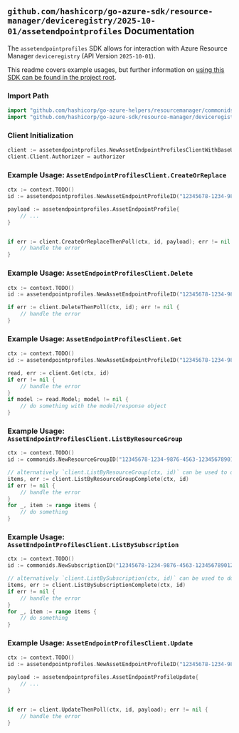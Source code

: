
## `github.com/hashicorp/go-azure-sdk/resource-manager/deviceregistry/2025-10-01/assetendpointprofiles` Documentation

The `assetendpointprofiles` SDK allows for interaction with Azure Resource Manager `deviceregistry` (API Version `2025-10-01`).

This readme covers example usages, but further information on [using this SDK can be found in the project root](https://github.com/hashicorp/go-azure-sdk/tree/main/docs).

### Import Path

```go
import "github.com/hashicorp/go-azure-helpers/resourcemanager/commonids"
import "github.com/hashicorp/go-azure-sdk/resource-manager/deviceregistry/2025-10-01/assetendpointprofiles"
```


### Client Initialization

```go
client := assetendpointprofiles.NewAssetEndpointProfilesClientWithBaseURI("https://management.azure.com")
client.Client.Authorizer = authorizer
```


### Example Usage: `AssetEndpointProfilesClient.CreateOrReplace`

```go
ctx := context.TODO()
id := assetendpointprofiles.NewAssetEndpointProfileID("12345678-1234-9876-4563-123456789012", "example-resource-group", "assetEndpointProfileName")

payload := assetendpointprofiles.AssetEndpointProfile{
	// ...
}


if err := client.CreateOrReplaceThenPoll(ctx, id, payload); err != nil {
	// handle the error
}
```


### Example Usage: `AssetEndpointProfilesClient.Delete`

```go
ctx := context.TODO()
id := assetendpointprofiles.NewAssetEndpointProfileID("12345678-1234-9876-4563-123456789012", "example-resource-group", "assetEndpointProfileName")

if err := client.DeleteThenPoll(ctx, id); err != nil {
	// handle the error
}
```


### Example Usage: `AssetEndpointProfilesClient.Get`

```go
ctx := context.TODO()
id := assetendpointprofiles.NewAssetEndpointProfileID("12345678-1234-9876-4563-123456789012", "example-resource-group", "assetEndpointProfileName")

read, err := client.Get(ctx, id)
if err != nil {
	// handle the error
}
if model := read.Model; model != nil {
	// do something with the model/response object
}
```


### Example Usage: `AssetEndpointProfilesClient.ListByResourceGroup`

```go
ctx := context.TODO()
id := commonids.NewResourceGroupID("12345678-1234-9876-4563-123456789012", "example-resource-group")

// alternatively `client.ListByResourceGroup(ctx, id)` can be used to do batched pagination
items, err := client.ListByResourceGroupComplete(ctx, id)
if err != nil {
	// handle the error
}
for _, item := range items {
	// do something
}
```


### Example Usage: `AssetEndpointProfilesClient.ListBySubscription`

```go
ctx := context.TODO()
id := commonids.NewSubscriptionID("12345678-1234-9876-4563-123456789012")

// alternatively `client.ListBySubscription(ctx, id)` can be used to do batched pagination
items, err := client.ListBySubscriptionComplete(ctx, id)
if err != nil {
	// handle the error
}
for _, item := range items {
	// do something
}
```


### Example Usage: `AssetEndpointProfilesClient.Update`

```go
ctx := context.TODO()
id := assetendpointprofiles.NewAssetEndpointProfileID("12345678-1234-9876-4563-123456789012", "example-resource-group", "assetEndpointProfileName")

payload := assetendpointprofiles.AssetEndpointProfileUpdate{
	// ...
}


if err := client.UpdateThenPoll(ctx, id, payload); err != nil {
	// handle the error
}
```
